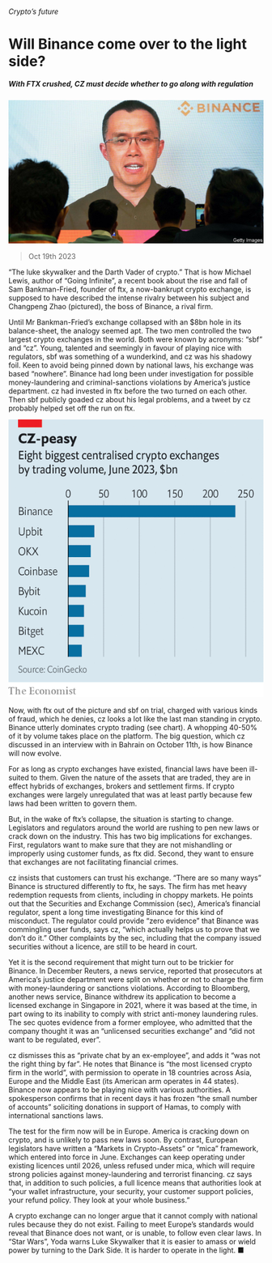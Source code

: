 ###### Crypto’s future

# Will Binance come over to the light side? 

##### With FTX crushed, CZ must decide whether to go along with regulation 

![image](images/20231021_FNP503.jpg) 

> Oct 19th 2023 

“The luke skywalker and the Darth Vader of crypto.” That is how Michael Lewis, author of “Going Infinite”, a recent book about the rise and fall of Sam Bankman-Fried, founder of ftx, a now-bankrupt crypto exchange, is supposed to have described the intense rivalry between his subject and Changpeng Zhao (pictured), the boss of Binance, a rival firm. 

Until Mr Bankman-Fried’s exchange collapsed with an $8bn hole in its balance-sheet, the analogy seemed apt. The two men controlled the two largest crypto exchanges in the world. Both were known by acronyms: “sbf” and “cz”. Young, talented and seemingly in favour of playing nice with regulators, sbf was something of a wunderkind, and cz was his shadowy foil. Keen to avoid being pinned down by national laws, his exchange was based “nowhere”. Binance had long been under investigation for possible money-laundering and criminal-sanctions violations by America’s justice department. cz had invested in ftx before the two turned on each other. Then sbf publicly goaded cz about his legal problems, and a tweet by cz probably helped set off the run on ftx.

![image](images/20231021_FNC075.png) 


Now, with ftx out of the picture and sbf on trial, charged with various kinds of fraud, which he denies, cz looks a lot like the last man standing in crypto. Binance utterly dominates crypto trading (see chart). A whopping 40-50% of it by volume takes place on the platform. The big question, which cz discussed in an interview with  in Bahrain on October 11th, is how Binance will now evolve. 

For as long as crypto exchanges have existed, financial laws have been ill-suited to them. Given the nature of the assets that are traded, they are in effect hybrids of exchanges, brokers and settlement firms. If crypto exchanges were largely unregulated that was at least partly because few laws had been written to govern them.

But, in the wake of ftx’s collapse, the situation is starting to change. Legislators and regulators around the world are rushing to pen new laws or crack down on the industry. This has two big implications for exchanges. First, regulators want to make sure that they are not mishandling or improperly using customer funds, as ftx did. Second, they want to ensure that exchanges are not facilitating financial crimes.

cz insists that customers can trust his exchange. “There are so many ways” Binance is structured differently to ftx, he says. The firm has met heavy redemption requests from clients, including in choppy markets. He points out that the Securities and Exchange Commission (sec), America’s financial regulator, spent a long time investigating Binance for this kind of misconduct. The regulator could provide “zero evidence” that Binance was commingling user funds, says cz, “which actually helps us to prove that we don’t do it.” Other complaints by the sec, including that the company issued securities without a licence, are still to be heard in court.

Yet it is the second requirement that might turn out to be trickier for Binance. In December Reuters, a news service, reported that prosecutors at America’s justice department were split on whether or not to charge the firm with money-laundering or sanctions violations. According to Bloomberg, another news service, Binance withdrew its application to become a licensed exchange in Singapore in 2021, where it was based at the time, in part owing to its inability to comply with strict anti-money laundering rules. The sec quotes evidence from a former employee, who admitted that the company thought it was an “unlicensed securities exchange” and “did not want to be regulated, ever”.

cz dismisses this as “private chat by an ex-employee”, and adds it “was not the right thing by far”. He notes that Binance is “the most licensed crypto firm in the world”, with permission to operate in 18 countries across Asia, Europe and the Middle East (its American arm operates in 44 states). Binance now appears to be playing nice with various authorities. A spokesperson confirms that in recent days it has frozen “the small number of accounts” soliciting donations in support of Hamas, to comply with international sanctions laws.

The test for the firm now will be in Europe. America is cracking down on crypto, and is unlikely to pass new laws soon. By contrast, European legislators have written a “Markets in Crypto-Assets” or “mica” framework, which entered into force in June. Exchanges can keep operating under existing licences until 2026, unless refused under mica, which will require strong policies against money-laundering and terrorist financing. cz says that, in addition to such policies, a full licence means that authorities look at “your wallet infrastructure, your security, your customer support policies, your refund policy. They look at your whole business.” 

A crypto exchange can no longer argue that it cannot comply with national rules because they do not exist. Failing to meet Europe’s standards would reveal that Binance does not want, or is unable, to follow even clear laws. In “Star Wars”, Yoda warns Luke Skywalker that it is easier to amass or wield power by turning to the Dark Side. It is harder to operate in the light. ■


